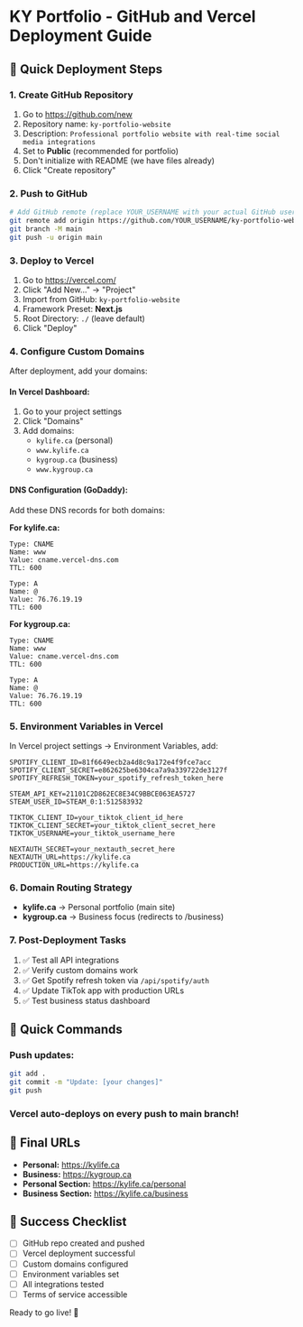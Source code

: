 # KY Portfolio - GitHub and Vercel Deployment Guide

## 🚀 Quick Deployment Steps

### 1. Create GitHub Repository
1. Go to https://github.com/new
2. Repository name: `ky-portfolio-website`
3. Description: `Professional portfolio website with real-time social media integrations`
4. Set to **Public** (recommended for portfolio)
5. Don't initialize with README (we have files already)
6. Click "Create repository"

### 2. Push to GitHub
```bash
# Add GitHub remote (replace YOUR_USERNAME with your actual GitHub username)
git remote add origin https://github.com/YOUR_USERNAME/ky-portfolio-website.git
git branch -M main
git push -u origin main
```

### 3. Deploy to Vercel
1. Go to https://vercel.com/
2. Click "Add New..." → "Project"
3. Import from GitHub: `ky-portfolio-website`
4. Framework Preset: **Next.js**
5. Root Directory: `./` (leave default)
6. Click "Deploy"

### 4. Configure Custom Domains
After deployment, add your domains:

#### In Vercel Dashboard:
1. Go to your project settings
2. Click "Domains"
3. Add domains:
   - `kylife.ca` (personal)
   - `www.kylife.ca`
   - `kygroup.ca` (business)
   - `www.kygroup.ca`

#### DNS Configuration (GoDaddy):
Add these DNS records for both domains:

**For kylife.ca:**
```
Type: CNAME
Name: www
Value: cname.vercel-dns.com
TTL: 600

Type: A
Name: @
Value: 76.76.19.19
TTL: 600
```

**For kygroup.ca:**
```
Type: CNAME
Name: www  
Value: cname.vercel-dns.com
TTL: 600

Type: A
Name: @
Value: 76.76.19.19  
TTL: 600
```

### 5. Environment Variables in Vercel
In Vercel project settings → Environment Variables, add:

```
SPOTIFY_CLIENT_ID=81f6649ecb2a4d8c9a172e4f9fce7acc
SPOTIFY_CLIENT_SECRET=e862625be6304ca7a9a339722de3127f
SPOTIFY_REFRESH_TOKEN=your_spotify_refresh_token_here

STEAM_API_KEY=21101C2D862EC8E34C9BBCE063EA5727
STEAM_USER_ID=STEAM_0:1:512583932

TIKTOK_CLIENT_ID=your_tiktok_client_id_here
TIKTOK_CLIENT_SECRET=your_tiktok_client_secret_here
TIKTOK_USERNAME=your_tiktok_username_here

NEXTAUTH_SECRET=your_nextauth_secret_here
NEXTAUTH_URL=https://kylife.ca
PRODUCTION_URL=https://kylife.ca
```

### 6. Domain Routing Strategy
- **kylife.ca** → Personal portfolio (main site)
- **kygroup.ca** → Business focus (redirects to /business)

### 7. Post-Deployment Tasks
1. ✅ Test all API integrations
2. ✅ Verify custom domains work
3. ✅ Get Spotify refresh token via `/api/spotify/auth`
4. ✅ Update TikTok app with production URLs
5. ✅ Test business status dashboard

## 🔧 Quick Commands

### Push updates:
```bash
git add .
git commit -m "Update: [your changes]"
git push
```

### Vercel auto-deploys on every push to main branch!

## 📱 Final URLs
- **Personal:** https://kylife.ca
- **Business:** https://kygroup.ca  
- **Personal Section:** https://kylife.ca/personal
- **Business Section:** https://kylife.ca/business

## 🎯 Success Checklist
- [ ] GitHub repo created and pushed
- [ ] Vercel deployment successful
- [ ] Custom domains configured
- [ ] Environment variables set
- [ ] All integrations tested
- [ ] Terms of service accessible

Ready to go live! 🚀